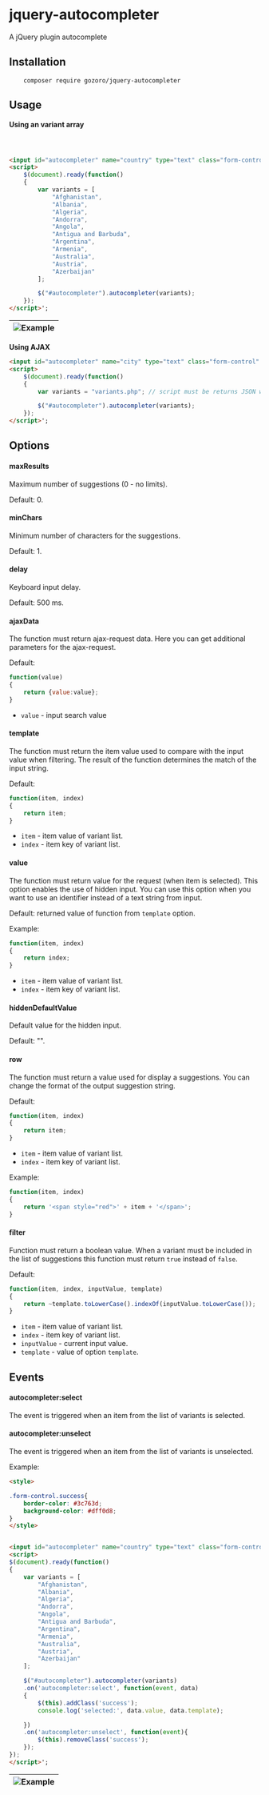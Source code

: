 # jquery-autocompleter
A jQuery plugin autocomplete





## Installation
```code
	composer require gozoro/jquery-autocompleter
```

## Usage


**Using an variant array**

```html



<input id="autocompleter" name="country" type="text" class="form-control"  value="" autocomplete="off" />
<script>
	$(document).ready(function()
	{
		var variants = [
			"Afghanistan",
			"Albania",
			"Algeria",
			"Andorra",
			"Angola",
			"Antigua and Barbuda",
			"Argentina",
			"Armenia",
			"Australia",
			"Austria",
			"Azerbaijan"
		];

		$("#autocompleter").autocompleter(variants);
	});
</script>';
```


| ![Example](https://raw.githubusercontent.com/gozoro/jquery-autocompleter/main/images/autocompleter.gif) |
|-|

**Using AJAX**

```html
<input id="autocompleter" name="city" type="text" class="form-control"  value=""/>
<script>
	$(document).ready(function()
	{
		var variants = "variants.php"; // script must be returns JSON with an variant array

		$("#autocompleter").autocompleter(variants);
	});
</script>';
```

## Options

#### maxResults
Maximum number of suggestions (0 - no limits). 

Default: 0.

#### minChars
Minimum number of characters for the suggestions. 

Default: 1.

#### delay
Keyboard input delay.

Default: 500 ms.


#### ajaxData
The function must return ajax-request data. Here you can get additional parameters for the ajax-request.

Default:
```javascript
function(value)
{
	return {value:value};
}
```

- `value` - input search value

#### template
The function must return the item value used to compare with the input value when filtering.
The result of the function determines the match of the input string.

Default:
```javascript
function(item, index)
{
	return item;
}
```
- `item` - item value of variant list.
- `index` - item key of variant list.


#### value
The function must return value for the request (when item is selected).
This option enables the use of hidden input.
You can use this option when you want to use an identifier instead of a text string from input.

Default: returned value of function from `template` option.

Example:
```javascript
function(item, index)
{
	return index;
}
```

- `item` - item value of variant list.
- `index` - item key of variant list.

#### hiddenDefaultValue
Default value for the hidden input. 

Default: "".



#### row
The function must return a value used for display a suggestions.
You can change the format of the output suggestion string.

Default:
```javascript
function(item, index)
{
	return item;
}
```

- `item` - item value of variant list.
- `index` - item key of variant list.

Example:
```javascript
function(item, index)
{
	return '<span style="red">' + item + '</span>';
}
```


#### filter
Function must return a boolean value. 
When a variant must be included in the list of suggestions this function must return `true` instead of `false`.

Default:
```javascript
function(item, index, inputValue, template)
{
	return ~template.toLowerCase().indexOf(inputValue.toLowerCase());
}
```

- `item` - item value of variant list.
- `index` - item key of variant list.
- `inputValue` - current input value.
- `template` - value of option `template`.


## Events

#### autocompleter:select

The event is triggered when an item from the list of variants is selected.


#### autocompleter:unselect

The event is triggered when an item from the list of variants is unselected.

Example:

```html
<style>

.form-control.success{
	border-color: #3c763d;
	background-color: #dff0d8;
}
</style>


<input id="autocompleter" name="country" type="text" class="form-control"  value="" autocomplete="off" />
<script>
$(document).ready(function()
{
	var variants = [
		"Afghanistan",
		"Albania",
		"Algeria",
		"Andorra",
		"Angola",
		"Antigua and Barbuda",
		"Argentina",
		"Armenia",
		"Australia",
		"Austria",
		"Azerbaijan"
	];

	$("#autocompleter").autocompleter(variants)
	.on('autocompleter:select', function(event, data)
	{
		$(this).addClass('success');
		console.log('selected:', data.value, data.template);

	})
	.on('autocompleter:unselect', function(event){
		$(this).removeClass('success');
	});
});
</script>';
```

| ![Example](https://raw.githubusercontent.com/gozoro/jquery-autocompleter/main/images/autocompleter.events.gif) |
|-|